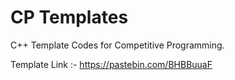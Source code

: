 # CP Templates
C++ Template Codes for Competitive Programming.

Template Link :- https://pastebin.com/BHBBuuaF
